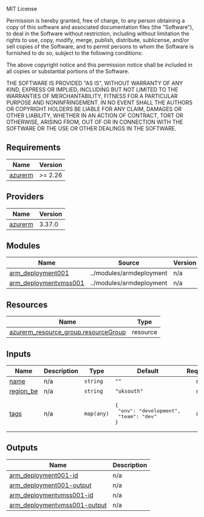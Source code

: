 MIT License

Permission is hereby granted, free of charge, to any person obtaining a copy
of this software and associated documentation files (the "Software"), to deal
in the Software without restriction, including without limitation the rights
to use, copy, modify, merge, publish, distribute, sublicense, and/or sell
copies of the Software, and to permit persons to whom the Software is
furnished to do so, subject to the following conditions:

The above copyright notice and this permission notice shall be included in all
copies or substantial portions of the Software.

THE SOFTWARE IS PROVIDED "AS IS", WITHOUT WARRANTY OF ANY KIND, EXPRESS OR
IMPLIED, INCLUDING BUT NOT LIMITED TO THE WARRANTIES OF MERCHANTABILITY,
FITNESS FOR A PARTICULAR PURPOSE AND NONINFRINGEMENT. IN NO EVENT SHALL THE
AUTHORS OR COPYRIGHT HOLDERS BE LIABLE FOR ANY CLAIM, DAMAGES OR OTHER
LIABILITY, WHETHER IN AN ACTION OF CONTRACT, TORT OR OTHERWISE, ARISING FROM,
OUT OF OR IN CONNECTION WITH THE SOFTWARE OR THE USE OR OTHER DEALINGS IN THE
SOFTWARE.

## Requirements

| Name | Version |
|------|---------|
| <a name="requirement_azurerm"></a> [azurerm](#requirement\_azurerm) | >= 2.26 |

## Providers

| Name | Version |
|------|---------|
| <a name="provider_azurerm"></a> [azurerm](#provider\_azurerm) | 3.37.0 |

## Modules

| Name | Source | Version |
|------|--------|---------|
| <a name="module_arm_deployment001"></a> [arm\_deployment001](#module\_arm\_deployment001) | ../modules/armdeployment | n/a |
| <a name="module_arm_deploymentvmss001"></a> [arm\_deploymentvmss001](#module\_arm\_deploymentvmss001) | ../modules/armdeployment | n/a |

## Resources

| Name | Type |
|------|------|
| [azurerm_resource_group.resourceGroup](https://registry.terraform.io/providers/hashicorp/azurerm/latest/docs/resources/resource_group) | resource |

## Inputs

| Name | Description | Type | Default | Required |
|------|-------------|------|---------|:--------:|
| <a name="input_name"></a> [name](#input\_name) | n/a | `string` | `""` | no |
| <a name="input_region_be"></a> [region\_be](#input\_region\_be) | n/a | `string` | `"uksouth"` | no |
| <a name="input_tags"></a> [tags](#input\_tags) | n/a | `map(any)` | <pre>{<br>  "env": "development",<br>  "team": "dev"<br>}</pre> | no |

## Outputs

| Name | Description |
|------|-------------|
| <a name="output_arm_deployment001-id"></a> [arm\_deployment001-id](#output\_arm\_deployment001-id) | n/a |
| <a name="output_arm_deployment001-output"></a> [arm\_deployment001-output](#output\_arm\_deployment001-output) | n/a |
| <a name="output_arm_deploymentvmss001-id"></a> [arm\_deploymentvmss001-id](#output\_arm\_deploymentvmss001-id) | n/a |
| <a name="output_arm_deploymentvmss001-output"></a> [arm\_deploymentvmss001-output](#output\_arm\_deploymentvmss001-output) | n/a |
